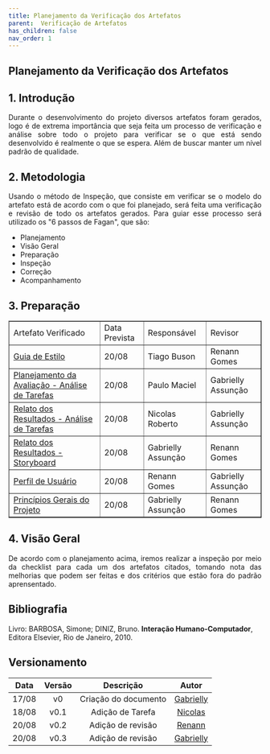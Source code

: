 ```yaml
---
title: Planejamento da Verificação dos Artefatos
parent:  Verificação de Artefatos
has_children: false
nav_order: 1
---
```


## Planejamento da Verificação dos Artefatos

## 1. Introdução

<p align="justify">
Durante o desenvolvimento do projeto diversos artefatos foram gerados, logo é de extrema importância que seja feita um processo de verificação e análise sobre todo o projeto para verificar se o que está sendo desenvolvido é realmente o que se espera. Além de buscar manter um nível padrão de qualidade.</p>

## 2. Metodologia

<p align="justify">
Usando o método de Inspeção, que consiste em verificar se o modelo do artefato está de acordo com o que foi planejado, será feita uma verificação e revisão de todo os artefatos gerados. Para guiar esse processo será utilizado os "6 passos de Fagan", que são:</p>

- Planejamento
- Visão Geral
- Preparação
- Inspeção
- Correção
- Acompanhamento

## 3. Preparação

<table border="1">
    <tr>
        <td>Artefato Verificado</td>
        <td>Data Prevista</td>
        <td>Responsável</td>
        <td>Revisor</td>
    </tr>
    <tr>
        <td><a href="https://interacao-humano-computador.github.io/2022.1-Prefeitura_Joao_Pessoa/AnaliseDeRequisitos/guiaDeEstilo.html">Guia de Estilo</a></td>
        <td>20/08</td>
        <td>Tiago Buson</td>
        <td>Renann Gomes</td>
    </tr>
   <tr>
        <td><a href="https://interacao-humano-computador.github.io/2022.1-Prefeitura_Joao_Pessoa/DesignAvaliacaoDesenvolvimento/N%C3%ADvel%201/planejamentoDaAnaliseDeTarefas.html">Planejamento da Avaliação - Análise de Tarefas</a></td>
        <td>20/08</td>
        <td>Paulo Maciel</td>
        <td>Gabrielly Assunção</td>
    </tr>
   <tr>
        <td><a href="https://interacao-humano-computador.github.io/2022.1-Prefeitura_Joao_Pessoa/DesignAvaliacaoDesenvolvimento/N%C3%ADvel%201/resultadosAvaliacaoAnaliseTarefas.html">Relato dos Resultados - Análise de Tarefas</a></td>
        <td>20/08</td>
        <td>Nicolas Roberto</td>
        <td>Gabrielly Assunção</td>
    </tr>
   <tr>
        <td><a href="https://interacao-humano-computador.github.io/2022.1-Prefeitura_Joao_Pessoa/DesignAvaliacaoDesenvolvimento/N%C3%ADvel%201/resultadosAvaliacaoAnaliseTarefas.html">Relato dos Resultados - Storyboard</a></td>
        <td>20/08</td>
        <td>Gabrielly Assunção</td>
        <td>Renann Gomes</td>
    </tr> 
   <tr>
        <td><a href="https://interacao-humano-computador.github.io/2022.1-Prefeitura_Joao_Pessoa/AnaliseDeRequisitos/perfilDeUsuario.html">Perfil de Usuário</a></td>
        <td>20/08</td>
        <td>Renann Gomes</td>
        <td>Gabrielly Assunção</td>
    </tr> 
   <tr>
        <td><a href="">Princípios Gerais do Projeto</a></td>
        <td>20/08</td>
        <td>Gabrielly Assunção</td>
        <td>Renann Gomes</td>
    </tr> 
</table>

## 4. Visão Geral

<p align = "justify">
De acordo com o planejamento acima, iremos realizar a inspeção por meio da checklist para cada um dos artefatos citados, tomando nota das melhorias que podem ser feitas e dos critérios que estão fora do padrão aprensentado.</p>

## Bibliografia

Livro: BARBOSA, Simone; DINIZ, Bruno. **Interação Humano-Computador**, Editora Elsevier, Rio de Janeiro, 2010.

## Versionamento

| Data  | Versão |      Descrição       |                       Autor                       |
| :---: | :----: | :------------------: | :-----------------------------------------------: |
| 17/08 |   v0   | Criação do documento | [Gabrielly](https://github.com/GabriellyAssuncao) |
| 18/08 |   v0.1   | Adição de Tarefa | [Nicolas](https://github.com/nicolas-roberto) |
| 20/08 |   v0.2   | Adição de revisão | [Renann](https://github.com/NyndoND) |
| 20/08 |   v0.3   | Adição de revisão | [Gabrielly](https://github.com/GabriellyAssuncao) |) |